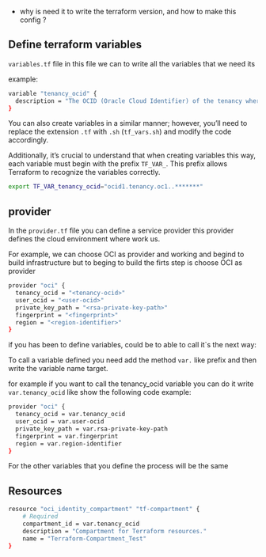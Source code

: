 - why is need it to write the terraform version, and how to make this config ?

## Define terraform variables
``variables.tf`` file in this file we can to write all the variables that we need its 

example: 

```sh
variable "tenancy_ocid" {
  description = "The OCID (Oracle Cloud Identifier) of the tenancy where resources will be created."
}
```


You can also create variables in a similar manner; however, you’ll need to replace the extension `.tf` with `.sh` (``tf_vars.sh``) and modify the code accordingly.

Additionally, it’s crucial to understand that when creating variables this way, each variable must begin with the prefix `TF_VAR_`. This prefix allows Terraform to recognize the variables correctly.

```sh
export TF_VAR_tenancy_ocid="ocid1.tenancy.oc1..*******"
```

## provider

In the ``provider.tf`` file you can define a service provider this provider defines the cloud environment where work us.

For example, we can choose OCI as provider and working and begind to build infrastructure but to beging to build the firts step is choose OCI as provider 

```sh
provider "oci" {
  tenancy_ocid = "<tenancy-ocid>"
  user_ocid = "<user-ocid>" 
  private_key_path = "<rsa-private-key-path>"
  fingerprint = "<fingerprint>"
  region = "<region-identifier>"
}
```

if you has been to define variables, could be to able to call it`s the next way:

To call a variable defined you need add the method ``var.`` like prefix and then write the variable name target.

for example if you want to call the tenancy_ocid variable you can do it write ``var.tenancy_ocid`` like show the following code example:

```sh
provider "oci" {
  tenancy_ocid = var.tenancy_ocid
  user_ocid = var.user-ocid
  private_key_path = var.rsa-private-key-path
  fingerprint = var.fingerprint
  region = var.region-identifier
}
```
For the other variables that you define the process will be the same

## Resources


```sh
resource "oci_identity_compartment" "tf-compartment" {
    # Required
    compartment_id = var.tenancy_ocid
    description = "Compartment for Terraform resources."
    name = "Terraform-Compartment_Test"
}
```
